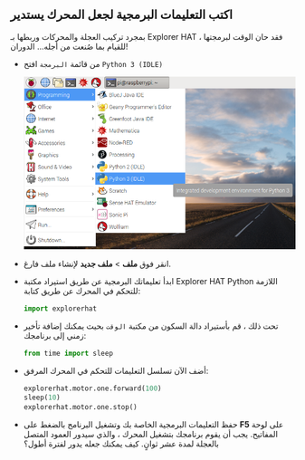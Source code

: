 ## اكتب التعليمات البرمجية لجعل المحرك يستدير

بمجرد تركيب العجلة والمحركات وربطها بـ Explorer HAT ، فقد حان الوقت لبرمجتها للقيام بما صُنعت من أجله... الدوران!

- من قائمة `البرمجة` افتح `Python 3 (IDLE)`
    
    ![Open Python](images/python3-app-menu.png)

- انقر فوق **ملف** > **ملف جديد** لإنشاء ملف فارغ.

- ابدأ تعليماتك البرمجية عن طريق استيراد مكتبة Explorer HAT Python اللازمة للتحكم في المحرك عن طريق كتابة:
    
    ```python
    import explorerhat
    ```

- تحت ذلك ، قم بأستيراد دالة السكون من مكتبة `الوقت` بحيث يمكنك إضافة تأخير زمني إلى برنامجك:
    
    ```python
    from time import sleep
    ```

- أضف الآن تسلسل التعليمات للتحكم في المحرك المرفق:
    
    ```python
    explorerhat.motor.one.forward(100)
    sleep(10)
    explorerhat.motor.one.stop()
    ```

- حفظ التعليمات البرمجية الخاصة بك وتشغيل البرنامج بالضغط على **F5** على لوحة المفاتيح. يجب أن يقوم برنامجك بتشغيل المحرك ، والذي سيدور العمود المتصل بالعجلة لمدة عشر ثوانٍ. كيف يمكنك جعله يدور لفترة أطول؟